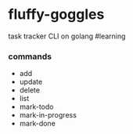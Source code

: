 # fluffy-goggles
task tracker CLI on golang #learning

### commands

- add 
- update
- delete
- list
- mark-todo
- mark-in-progress
- mark-done 